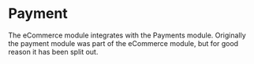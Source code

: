# Payment

The eCommerce module integrates with the Payments module. Originally the payment module was part of the eCommerce module, but for good reason it has been split out.

